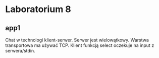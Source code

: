 Laboratorium 8
=========


app1
----
Chat w technologi klient-serwer.
Serwer jest wielowątkowy.
Warstwa transportowa ma używać TCP.
Klient funkcją select oczekuje na input z serwera/stdin.